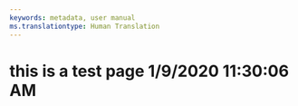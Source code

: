 ```yaml
---
keywords: metadata, user manual
ms.translationtype: Human Translation
---
```

# this is a test page 1/9/2020 11:30:06 AM